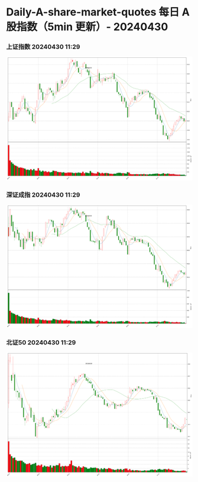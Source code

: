 
# Daily-A-share-market-quotes 每日 A 股指数（5min 更新）- 20240430

### 上证指数 20240430 11:29
![](./fig/2024/4/20240430-sh000001.png)

### 深证成指 20240430 11:29
![](./fig/2024/4/20240430-sz399001.png)

### 北证50 20240430 11:29
![](./fig/2024/4/20240430-bj899050.png)
